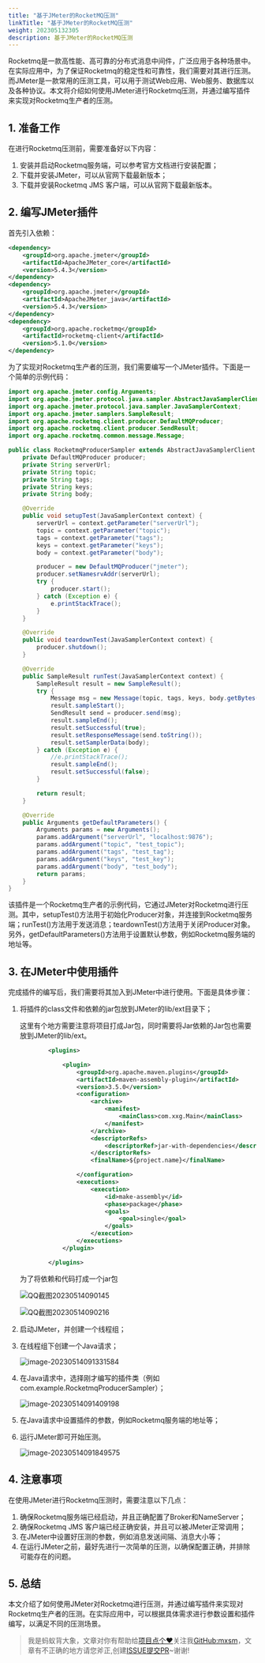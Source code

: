 ```yaml
---
title: "基于JMeter的RocketMQ压测"
linkTitle: "基于JMeter的RocketMQ压测"
weight: 202305132305
description: 基于JMeter的RocketMQ压测
---
```


Rocketmq是一款高性能、高可靠的分布式消息中间件，广泛应用于各种场景中。在实际应用中，为了保证Rocketmq的稳定性和可靠性，我们需要对其进行压测。而JMeter是一款常用的压测工具，可以用于测试Web应用、Web服务、数据库以及各种协议。本文将介绍如何使用JMeter进行Rocketmq压测，并通过编写插件来实现对Rocketmq生产者的压测。

## 1. 准备工作

在进行Rocketmq压测前，需要准备好以下内容：

1. 安装并启动Rocketmq服务端，可以参考官方文档进行安装配置；
2. 下载并安装JMeter，可以从官网下载最新版本；
3. 下载并安装Rocketmq JMS 客户端，可以从官网下载最新版本。

## 2. 编写JMeter插件

首先引入依赖：

```xml
<dependency>
    <groupId>org.apache.jmeter</groupId>
    <artifactId>ApacheJMeter_core</artifactId>
    <version>5.4.3</version>
</dependency>
<dependency>
    <groupId>org.apache.jmeter</groupId>
    <artifactId>ApacheJMeter_java</artifactId>
    <version>5.4.3</version>
</dependency>
<dependency>
    <groupId>org.apache.rocketmq</groupId>
    <artifactId>rocketmq-client</artifactId>
    <version>5.1.0</version>
</dependency>
```

为了实现对Rocketmq生产者的压测，我们需要编写一个JMeter插件。下面是一个简单的示例代码：

```java
import org.apache.jmeter.config.Arguments;
import org.apache.jmeter.protocol.java.sampler.AbstractJavaSamplerClient;
import org.apache.jmeter.protocol.java.sampler.JavaSamplerContext;
import org.apache.jmeter.samplers.SampleResult;
import org.apache.rocketmq.client.producer.DefaultMQProducer;
import org.apache.rocketmq.client.producer.SendResult;
import org.apache.rocketmq.common.message.Message;

public class RocketmqProducerSampler extends AbstractJavaSamplerClient {
    private DefaultMQProducer producer;
    private String serverUrl;
    private String topic;
    private String tags;
    private String keys;
    private String body;

    @Override
    public void setupTest(JavaSamplerContext context) {
        serverUrl = context.getParameter("serverUrl");
        topic = context.getParameter("topic");
        tags = context.getParameter("tags");
        keys = context.getParameter("keys");
        body = context.getParameter("body");

        producer = new DefaultMQProducer("jmeter");
        producer.setNamesrvAddr(serverUrl);
        try {
            producer.start();
        } catch (Exception e) {
            e.printStackTrace();
        }
    }

    @Override
    public void teardownTest(JavaSamplerContext context) {
        producer.shutdown();
    }

    @Override
    public SampleResult runTest(JavaSamplerContext context) {
        SampleResult result = new SampleResult();
        try {
            Message msg = new Message(topic, tags, keys, body.getBytes());
            result.sampleStart();
            SendResult send = producer.send(msg);
            result.sampleEnd();
            result.setSuccessful(true);
            result.setResponseMessage(send.toString());
            result.setSamplerData(body);
        } catch (Exception e) {
            //e.printStackTrace();
            result.sampleEnd();
            result.setSuccessful(false);
        }

        return result;
    }

    @Override
    public Arguments getDefaultParameters() {
        Arguments params = new Arguments();
        params.addArgument("serverUrl", "localhost:9876");
        params.addArgument("topic", "test_topic");
        params.addArgument("tags", "test_tag");
        params.addArgument("keys", "test_key");
        params.addArgument("body", "test_body");
        return params;
    }
}
```

该插件是一个Rocketmq生产者的示例代码，它通过JMeter对Rocketmq进行压测。其中，setupTest()方法用于初始化Producer对象，并连接到Rocketmq服务端；runTest()方法用于发送消息；teardownTest()方法用于关闭Producer对象。另外，getDefaultParameters()方法用于设置默认参数，例如Rocketmq服务端的地址等。

## 3. 在JMeter中使用插件

完成插件的编写后，我们需要将其加入到JMeter中进行使用。下面是具体步骤：

1. 将插件的class文件和依赖的jar包放到JMeter的lib/ext目录下；

   这里有个地方需要注意将项目打成Jar包，同时需要将Jar依赖的Jar包也需要放到JMeter的lib/ext。

   ```xml
           <plugins>
   
               <plugin>
                   <groupId>org.apache.maven.plugins</groupId>
                   <artifactId>maven-assembly-plugin</artifactId>
                   <version>3.5.0</version>
                   <configuration>
                       <archive>
                           <manifest>
                               <mainClass>com.xxg.Main</mainClass>
                           </manifest>
                       </archive>
                       <descriptorRefs>
                           <descriptorRef>jar-with-dependencies</descriptorRef>
                       </descriptorRefs>
                       <finalName>${project.name}</finalName>
   
                   </configuration>
                   <executions>
                       <execution>
                           <id>make-assembly</id>
                           <phase>package</phase>
                           <goals>
                               <goal>single</goal>
                           </goals>
                       </execution>
                   </executions>
               </plugin>
   
           </plugins>
   ```

   为了将依赖和代码打成一个jar包

   ![QQ截图20230514090145](https://raw.githubusercontent.com/mxsm/picture/main/java/java-tools/QQ%E6%88%AA%E5%9B%BE20230514090145.jpg)

   ![QQ截图20230514090216](https://raw.githubusercontent.com/mxsm/picture/main/java/java-tools/QQ%E6%88%AA%E5%9B%BE20230514090216.jpg)

2. 启动JMeter，并创建一个线程组；

3. 在线程组下创建一个Java请求；

   ![image-20230514091331584](https://raw.githubusercontent.com/mxsm/picture/main/java/java-tools/image-20230514091331584.png)

4. 在Java请求中，选择刚才编写的插件类（例如com.example.RocketmqProducerSampler）；

   ![image-20230514091409198](https://raw.githubusercontent.com/mxsm/picture/main/java/java-tools/image-20230514091409198.png)

5. 在Java请求中设置插件的参数，例如Rocketmq服务端的地址等；

6. 运行JMeter即可开始压测。

   ![image-20230514091849575](https://raw.githubusercontent.com/mxsm/picture/main/java/java-tools/image-20230514091849575.png)

## 4. 注意事项

在使用JMeter进行Rocketmq压测时，需要注意以下几点：

1. 确保Rocketmq服务端已经启动，并且正确配置了Broker和NameServer；
2. 确保Rocketmq JMS 客户端已经正确安装，并且可以被JMeter正常调用；
3. 在JMeter中设置好压测的参数，例如消息发送间隔、消息大小等；
4. 在运行JMeter之前，最好先进行一次简单的压测，以确保配置正确，并排除可能存在的问题。

## 5. 总结

本文介绍了如何使用JMeter对Rocketmq进行压测，并通过编写插件来实现对Rocketmq生产者的压测。在实际应用中，可以根据具体需求进行参数设置和插件编写，以满足不同的压测场景。

> 我是蚂蚁背大象，文章对你有帮助给[项目点个❤](https://github.com/mxsm/mxsm-website)关注我[GitHub:mxsm](https://github.com/mxsm)，文章有不正确的地方请您斧正,创建[ISSUE提交PR](https://github.com/mxsm/mxsm-website/issues)~谢谢!